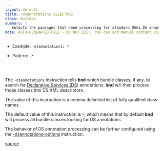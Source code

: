 ```yaml
---
layout: default
title: -dsannotations SELECTORS
class: Builder
summary: |
   Selects the packages that need processing for standard OSGi DS annotations.
note: AUTO-GENERATED FILE - DO NOT EDIT. You can add manual content via same filename in ext folder. 
---
```


- Example: `-dsannotations: *`

- Pattern: `.*`

<!-- Manual content from: ext/dsannotations.md --><br /><br />

The `-dsannotations` instruction tells **bnd** which bundle classes, if any, to search for [Declarative Services (DS)](https://osgi.org/specification/osgi.cmpn/7.0.0/service.component.html) annotations. **bnd** will then process those classes into DS XML descriptors.

The value of this instruction is a comma delimited list of fully qualified class names.

The default value of this instruction is `*`, which means that by default **bnd** will process all bundle classes looking for DS annotations.

The behavior of DS annotation processing can be further configured using the [-dsannotations-options](dsannotations-options.html) instruction.

[source](https://github.com/bndtools/bnd/blob/master/biz.aQute.bndlib/src/aQute/bnd/component/DSAnnotations.java)
